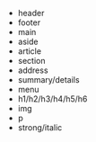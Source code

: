 - header
- footer
- main
- aside
- article
- section
- address
- summary/details
- menu
- h1/h2/h3/h4/h5/h6
- img
- p
- strong/italic